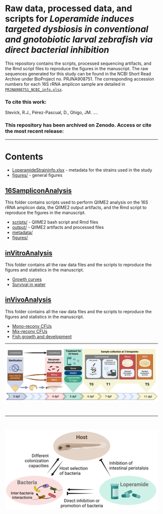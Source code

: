 # Raw data, processed data, and scripts for *Loperamide induces targeted dysbiosis in conventional and gnotobiotic larval zebrafish via direct bacterial inhibition*


This repository contains the scripts, processed sequencing artifacts, and the Rmd script files to reproduce the figures in the manuscript. The raw sequences generated for this study can be found in the NCBI Short Read Archive under BioProject no. PRJNA908751. The corresponding accession numbers for each 16S rRNA amplicon sample are detailed in [`PRJNA908751_NCBI_info.xlsx`](16SampliconAnalysis/PRJNA908751_NCBI_info.xlsx).

### To cite this work:
Stevick, R.J., Pérez-Pascual, D., Ghigo, JM. ....

### This repository has been archived on Zenodo. Access or cite the most recent release:  

-------------------------------------------------------------------------  

# Contents

- [LoperamideStraininfo.xlsx](LoperamideStrainInfo.xlsx) - metadata for the strains used in the study
- [figures/](figures/) - general figures

## [16SampliconAnalysis](/16SampliconAnalysis)
This folder contains scripts used to perform QIIME2 analysis on the 16S rRNA amplicon data, the QIIME2 output artifacts, and the Rmd script to reproduce the figures in the manuscript.  
- [scripts/](16SampliconAnalysis/scripts) - QIIME2 bash script and Rmd files
- [output/](16SampliconAnalysis/output) - QIIME2 artifacts and processed files
- [metadata/](16SampliconAnalysis/metadata)
- [figures/](16SampliconAnalysis/figures)

## [inVitroAnalysis](/inVitroAnalysis)
This folder contains all the raw data files and the scripts to reproduce the figures and statistics in the manuscript.  
- [Growth curves](inVitroAnalysis/GrowthCurves)
- [Survival in water](inVitroAnalysis/WaterSurvival)  

## [inVivoAnalysis](/inVivoAnalysis)
This folder contains all the raw data files and the scripts to reproduce the figures and statistics in the manuscript.  
- [Mono-reconv CFUs](inVivoAnalysis/Mono)
- [Mix-reconv CFUs](inVivoAnalysis/MixA)
- [Fish growth and development](inVivoAnalysis/Growth_Development)

-------------------------------------------------------------------------

![schematic](figures/Figure1_LoperamideExperimentalSchematic.png)  

<br>

-------------------------------------------------------------------------

<br>

![summary](figures/LoperamideGraphicalAbstract.png)
